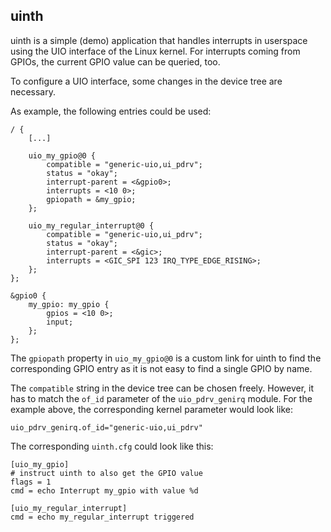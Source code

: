 uinth
-----

uinth is a simple (demo) application that handles interrupts in userspace using
the UIO interface of the Linux kernel. For interrupts coming from GPIOs, the
current GPIO value can be queried, too.

To configure a UIO interface, some changes in the device tree are necessary.

As example, the following entries could be used:

```
/ {
	[...]
	
	uio_my_gpio@0 {
		compatible = "generic-uio,ui_pdrv";
		status = "okay";
		interrupt-parent = <&gpio0>;
		interrupts = <10 0>;
		gpiopath = &my_gpio;
	};
	
	uio_my_regular_interrupt@0 {
		compatible = "generic-uio,ui_pdrv";
		status = "okay";
		interrupt-parent = <&gic>;
		interrupts = <GIC_SPI 123 IRQ_TYPE_EDGE_RISING>;
	};
};

&gpio0 {
	my_gpio: my_gpio {
		gpios = <10 0>;
		input;
	};
};
```

The `gpiopath` property in `uio_my_gpio@0` is a custom link for uinth to find
the corresponding GPIO entry as it is not easy to find a single GPIO by name.

The `compatible` string in the device tree can be chosen freely. However, it has
to match the `of_id` parameter of the `uio_pdrv_genirq` module. For the example
above, the corresponding kernel parameter would look like:

```
uio_pdrv_genirq.of_id="generic-uio,ui_pdrv"
```

The corresponding `uinth.cfg` could look like this:

```
[uio_my_gpio]
# instruct uinth to also get the GPIO value
flags = 1
cmd = echo Interrupt my_gpio with value %d

[uio_my_regular_interrupt]
cmd = echo my_regular_interrupt triggered
```
